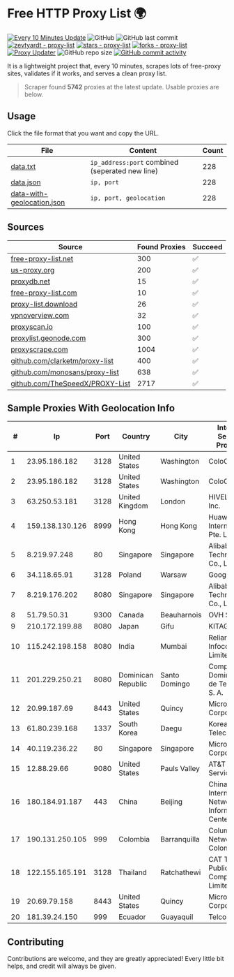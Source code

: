 
# Free HTTP Proxy List 🌍

[![Every 10 Minutes Update](https://github.com/mertguvencli/http-proxy-list/actions/workflows/main.yml/badge.svg?branch=main)](https://github.com/mertguvencli/http-proxy-list/actions/workflows/main.yml)
![GitHub](https://img.shields.io/github/license/mertguvencli/http-proxy-list)
![GitHub last commit](https://img.shields.io/github/last-commit/mertguvencli/http-proxy-list)
[![zevtyardt - proxy-list](https://img.shields.io/static/v1?label=zevtyardt&message=proxy-list&color=blue&logo=github)](https://github.com/zevtyardt/proxy-list "Go to GitHub repo")
[![stars - proxy-list](https://img.shields.io/github/stars/zevtyardt/proxy-list?style=social)](https://github.com/zevtyardt/proxy-list)
[![forks - proxy-list](https://img.shields.io/github/forks/zevtyardt/proxy-list?style=social)](https://github.com/zevtyardt/proxy-list)
[![Proxy Updater](https://github.com/zevtyardt/proxy-list/workflows/Proxy%20Updater/badge.svg)](https://github.com/zevtyardt/proxy-list/actions?query=workflow:"Proxy+Updater")
![GitHub repo size](https://img.shields.io/github/repo-size/zevtyardt/proxy-list)
[![GitHub commit activity](https://img.shields.io/github/commit-activity/m/zevtyardt/proxy-list?logo=commits)](https://github.com/zevtyardt/proxy-list/commits/main)

It is a lightweight project that, every 10 minutes, scrapes lots of free-proxy sites, validates if it works, and serves a clean proxy list.

> Scraper found **5742** proxies at the latest update. Usable proxies are below.

## Usage

Click the file format that you want and copy the URL.

|File|Content|Count|
|----|-------|-----|
|[data.txt](https://raw.githubusercontent.com/mertguvencli/http-proxy-list/main/proxy-list/data.txt)|`ip_address:port` combined (seperated new line)|228|
|[data.json](https://raw.githubusercontent.com/mertguvencli/http-proxy-list/main/proxy-list/data.json)|`ip, port`|228|
|[data-with-geolocation.json](https://raw.githubusercontent.com/mertguvencli/http-proxy-list/main/proxy-list/data-with-geolocation.json)|`ip, port, geolocation`|228|

## Sources

|Source|Found Proxies|Succeed|
|------|-------------|-------|
|[free-proxy-list.net](https://free-proxy-list.net)|300|✅|
|[us-proxy.org](https://www.us-proxy.org)|200|✅|
|[proxydb.net](http://proxydb.net)|15|✅|
|[free-proxy-list.com](https://free-proxy-list.com/?page=&port=&type%5B%5D=http&type%5B%5D=https&up_time=0&search=Search)|10|✅|
|[proxy-list.download](https://www.proxy-list.download/HTTP)|26|✅|
|[vpnoverview.com](https://vpnoverview.com/privacy/anonymous-browsing/free-proxy-servers)|32|✅|
|[proxyscan.io](https://www.proxyscan.io)|100|✅|
|[proxylist.geonode.com](https://proxylist.geonode.com/api/proxy-list?limit=300&page=1&sort_by=lastChecked&sort_type=desc&protocols=http,https)|300|✅|
|[proxyscrape.com](https://api.proxyscrape.com/v2/?request=displayproxies&protocol=http&timeout=10000&country=all&ssl=all&anonymity=all)|1004|✅|
|[github.com/clarketm/proxy-list](https://raw.githubusercontent.com/clarketm/proxy-list/master/proxy-list-raw.txt)|400|✅|
|[github.com/monosans/proxy-list](https://raw.githubusercontent.com/monosans/proxy-list/main/proxies/http.txt)|638|✅|
|[github.com/TheSpeedX/PROXY-List](https://raw.githubusercontent.com/TheSpeedX/PROXY-List/master/http.txt)|2717|✅|


## Sample Proxies With Geolocation Info

|#|Ip|Port|Country|City|Internet Service Provider|
|-|--|----|-------|----|-------------------------|
|1|23.95.186.182|3128|United States|Washington|ColoCrossing|
|2|23.95.186.182|3128|United States|Washington|ColoCrossing|
|3|63.250.53.181|3128|United Kingdom|London|HIVELOCITY, Inc.|
|4|159.138.130.126|8999|Hong Kong|Hong Kong|Huawei International Pte. Ltd.|
|5|8.219.97.248|80|Singapore|Singapore|Alibaba (US) Technology Co., Ltd.|
|6|34.118.65.91|3128|Poland|Warsaw|Google LLC|
|7|8.219.176.202|8080|Singapore|Singapore|Alibaba (US) Technology Co., Ltd.|
|8|51.79.50.31|9300|Canada|Beauharnois|OVH SAS|
|9|210.172.199.88|8080|Japan|Gifu|KITAGATA|
|10|115.242.198.158|8080|India|Mumbai|Reliance Jio Infocomm Limited|
|11|201.229.250.21|8080|Dominican Republic|Santo Domingo|Compañía Dominicana de Teléfonos S. A.|
|12|20.99.187.69|8443|United States|Quincy|Microsoft Corporation|
|13|61.80.239.168|1337|South Korea|Daegu|Korea Telecom|
|14|40.119.236.22|80|Singapore|Singapore|Microsoft Corporation|
|15|12.88.29.66|9080|United States|Pauls Valley|AT&T Services, Inc.|
|16|180.184.91.187|443|China|Beijing|China Internet Network Information Center|
|17|190.131.250.105|999|Colombia|Barranquilla|Columbus Networks Colombia|
|18|122.155.165.191|3128|Thailand|Ratchathewi|CAT Telecom Public Company Limited|
|19|20.69.79.158|8443|United States|Quincy|Microsoft Corporation|
|20|181.39.24.150|999|Ecuador|Guayaquil|Telconet S.A|



## Contributing

Contributions are welcome, and they are greatly appreciated! Every
little bit helps, and credit will always be given.

